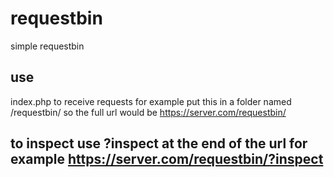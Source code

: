 # requestbin
simple requestbin

## use
index.php to receive requests for example put this in a folder named /requestbin/ so the full url would be https://server.com/requestbin/

## to inspect use ?inspect at the end of the url for example https://server.com/requestbin/?inspect
